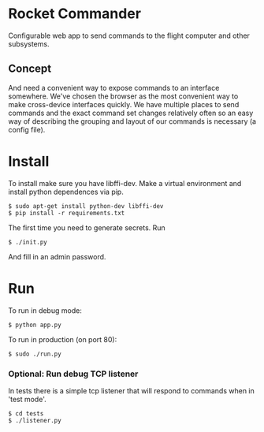 # Rocket Commander

Configurable web app to send commands to the flight computer and other
subsystems.


## Concept

And need a convenient way to expose commands to an interface somewhere.
We've chosen the browser as the most convenient way to make cross-device
interfaces quickly. We have multiple places to send commands and the exact
command set changes relatively often so an easy way of describing the grouping
and layout of our commands is necessary (a config file).


# Install

To install make sure you have libffi-dev. Make a virtual environment and install
python dependences via pip.

    $ sudo apt-get install python-dev libffi-dev
    $ pip install -r requirements.txt

The first time you need to generate secrets. Run

    $ ./init.py

And fill in an admin password.


# Run

To run in debug mode:

    $ python app.py

To run in production (on port 80):

    $ sudo ./run.py

### Optional: Run debug TCP listener

In tests there is a simple tcp listener that will respond to commands when in
'test mode'.

    $ cd tests
    $ ./listener.py
